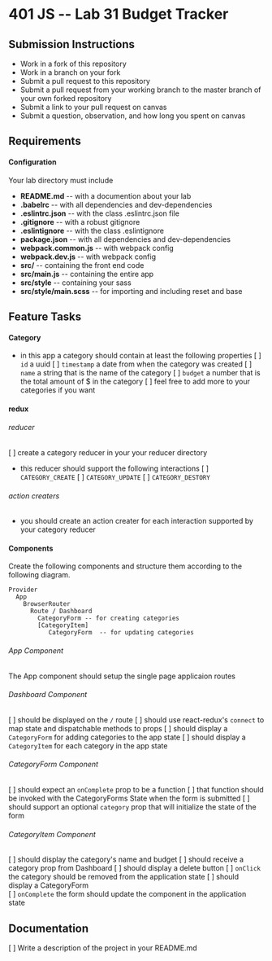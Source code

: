 401 JS --  Lab 31 Budget Tracker
===

## Submission Instructions
  * Work in a fork of this repository
  * Work in a branch on your fork
  * Submit a pull request to this repository
  * Submit a pull request from your working branch to the master branch of your own forked repository
  * Submit a link to your pull request on canvas
  * Submit a question, observation, and how long you spent on canvas  
  
## Requirements  
#### Configuration  
Your lab directory must include  
* **README.md** -- with a documention about your lab
* **.babelrc** -- with all dependencies and dev-dependencies 
* **.eslintrc.json** -- with the class .eslintrc.json file
* **.gitignore** -- with a robust gitignore
* **.eslintignore** -- with the class .eslintignore
* **package.json** -- with all dependencies and dev-dependencies 
* **webpack.common.js** -- with webpack config
* **webpack.dev.js** -- with webpack config
* **src/** -- containing the front end code
* **src/main.js** -- containing the entire app
* **src/style** -- containing your sass
* **src/style/main.scss** -- for importing and including reset and base

## Feature Tasks 
#### Category 
* in this app a category should contain at least the following properties
  [ ] `id` a uuid
  [ ] `timestamp` a date from when the category was created
  [ ] `name` a string that is the name of the category
  [ ] `budget` a number that is the total amount of $ in the category 
  [ ] feel free to add more to your categories if you want

#### redux
###### reducer
[ ] create a category reducer in your your reducer directory
* this reducer should support the following interactions 
  [ ] `CATEGORY_CREATE`
  [ ] `CATEGORY_UPDATE`
  [ ] `CATEGORY_DESTORY`

###### action creaters
* you should create an action creater for each interaction supported by your category reducer

#### Components
Create the following components and structure them according to the following diagram.  
```
Provider
  App 
    BrowserRouter
      Route / Dashboard
        CategoryForm -- for creating categories
        [CategoryItem]
           CategoryForm  -- for updating categories
```

###### App Component 
The App component should setup the single page applicaion routes

###### Dashboard Component 
[ ] should be displayed on the `/` route
[ ] should use react-redux's `connect` to map state and dispatchable methods to props
[ ] should display a `CategoryForm` for adding categories to the app state
[ ] should display a `CategoryItem` for each category in the app state

###### CategoryForm Component
[ ] should expect an `onComplete` prop to be a function
  [ ] that function should be invoked with the CategoryForms State when the form is submitted
[ ] should support an optional `category` prop that will initialize the state of the form

###### CategoryItem Component
[ ] should display the category's name and budget
[ ] should receive a category prop from Dashboard
[ ] should display a delete button
  [ ] `onClick` the category should be removed from the application state
[ ] should display a CategoryForm  
  [ ] `onComplete` the form should update the component in the application state

##  Documentation  
[ ] Write a description of the project in your README.md
